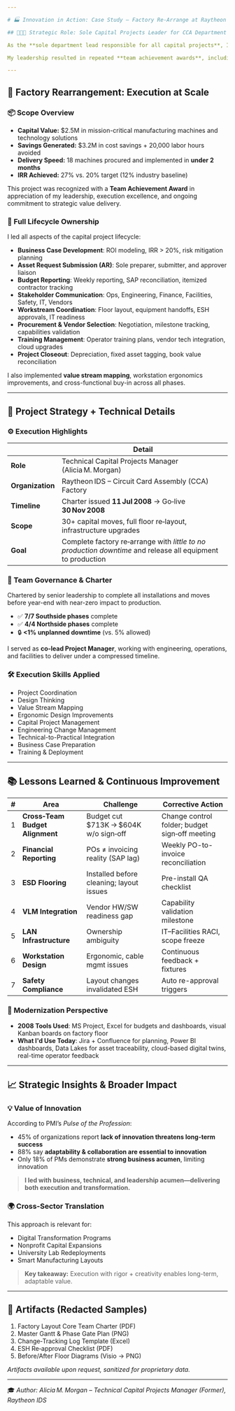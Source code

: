 ```yaml
---

# 🏭 Innovation in Action: Case Study – Factory Re‑Arrange at Raytheon

## 👩🏽‍💼 Strategic Role: Sole Capital Projects Leader for CCA Department

As the **sole department lead responsible for all capital projects**, I directly led and executed **30+ capital improvement and technology projects annually**, totaling over **\$15 million in value**. I owned the **end-to-end technical, financial, and strategic lifecycle** of projects—from concept and business case development through **execution, closeout, and value realization**.

My leadership resulted in repeated **team achievement awards**, including for the Factory Rearrangement project, which was delivered with **precision, agility, and impact**.

---
```


## 🔧 Factory Rearrangement: Execution at Scale

### 📦 Scope Overview

* **Capital Value:** \$2.5M in mission-critical manufacturing machines and technology solutions
* **Savings Generated:** \$3.2M in cost savings + 20,000 labor hours avoided
* **Delivery Speed:** 18 machines procured and implemented in **under 2 months**
* **IRR Achieved:** 27% vs. 20% target (12% industry baseline)

This project was recognized with a **Team Achievement Award** in appreciation of my leadership, execution excellence, and ongoing commitment to strategic value delivery.

### 🧩 Full Lifecycle Ownership

I led all aspects of the capital project lifecycle:

* **Business Case Development**: ROI modeling, IRR > 20%, risk mitigation planning
* **Asset Request Submission (AR)**: Sole preparer, submitter, and approver liaison
* **Budget Reporting**: Weekly reporting, SAP reconciliation, itemized contractor tracking
* **Stakeholder Communication**: Ops, Engineering, Finance, Facilities, Safety, IT, Vendors
* **Workstream Coordination**: Floor layout, equipment handoffs, ESH approvals, IT readiness
* **Procurement & Vendor Selection**: Negotiation, milestone tracking, capabilities validation
* **Training Management**: Operator training plans, vendor tech integration, cloud upgrades
* **Project Closeout**: Depreciation, fixed asset tagging, book value reconciliation

I also implemented **value stream mapping**, workstation ergonomics improvements, and cross-functional buy-in across all phases.

---

## 🧠 Project Strategy + Technical Details

### ⚙️ Execution Highlights

|                  | Detail                                                                                                      |
| ---------------- | ----------------------------------------------------------------------------------------------------------- |
| **Role**         | Technical Capital Projects Manager (Alicia M. Morgan)                                                       |
| **Organization** | Raytheon IDS – Circuit Card Assembly (CCA) Factory                                                          |
| **Timeline**     | Charter issued **11 Jul 2008** → Go‑live **30 Nov 2008**                                                    |
| **Scope**        | 30+ capital moves, full floor re‑layout, infrastructure upgrades                                            |
| **Goal**         | Complete factory re‑arrange with *little to no production downtime* and release all equipment to production |

### 🧭 Team Governance & Charter

Chartered by senior leadership to complete all installations and moves before year-end with near-zero impact to production.

* ✅ **7/7 Southside phases** complete
* ✅ **4/4 Northside phases** complete
* 🔒 **<1% unplanned downtime** (vs. 5% allowed)

I served as **co-lead Project Manager**, working with engineering, operations, and facilities to deliver under a compressed timeline.

### 🛠️ Execution Skills Applied

* Project Coordination
* Design Thinking
* Value Stream Mapping
* Ergonomic Design Improvements
* Capital Project Management
* Engineering Change Management
* Technical-to-Practical Integration
* Business Case Preparation
* Training & Deployment

---

## 📚 Lessons Learned & Continuous Improvement

| # | Area                            | Challenge                                | Corrective Action                              |
| - | ------------------------------- | ---------------------------------------- | ---------------------------------------------- |
| 1 | **Cross‑Team Budget Alignment** | Budget cut \$713K → \$604K w/o sign‑off  | Change control folder; budget sign‑off meeting |
| 2 | **Financial Reporting**         | POs ≠ invoicing reality (SAP lag)        | Weekly PO-to-invoice reconciliation            |
| 3 | **ESD Flooring**                | Installed before cleaning; layout issues | Pre-install QA checklist                       |
| 4 | **VLM Integration**             | Vendor HW/SW readiness gap               | Capability validation milestone                |
| 5 | **LAN Infrastructure**          | Ownership ambiguity                      | IT–Facilities RACI, scope freeze               |
| 6 | **Workstation Design**          | Ergonomic, cable mgmt issues             | Continuous feedback + fixtures                 |
| 7 | **Safety Compliance**           | Layout changes invalidated ESH           | Auto re-approval triggers                      |

### 🧠 Modernization Perspective

* **2008 Tools Used**: MS Project, Excel for budgets and dashboards, visual Kanban boards on factory floor
* **What I'd Use Today**: Jira + Confluence for planning, Power BI dashboards, Data Lakes for asset traceability, cloud-based digital twins, real-time operator feedback

---

## 📈 Strategic Insights & Broader Impact

### 💡 Value of Innovation

According to PMI’s *Pulse of the Profession*:

* 45% of organizations report **lack of innovation threatens long-term success**
* 88% say **adaptability & collaboration are essential to innovation**
* Only 18% of PMs demonstrate **strong business acumen**, limiting innovation

> **I led with business, technical, and leadership acumen—delivering both execution and transformation.**

### 🌍 Cross-Sector Translation

This approach is relevant for:

* Digital Transformation Programs
* Nonprofit Capital Expansions
* University Lab Redeployments
* Smart Manufacturing Layouts

> **Key takeaway:** Execution with rigor + creativity enables long-term, adaptable value.

---

## 📎 Artifacts (Redacted Samples)

1. Factory Layout Core Team Charter (PDF)
2. Master Gantt & Phase Gate Plan (PNG)
3. Change‑Tracking Log Template (Excel)
4. ESH Re‑approval Checklist (PDF)
5. Before/After Floor Diagrams (Visio → PNG)

*Artifacts available upon request, sanitized for proprietary data.*

---

🎓 *Author: Alicia M. Morgan – Technical Capital Projects Manager (Former), Raytheon IDS*
